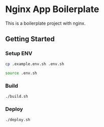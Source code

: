 # Nginx App Boilerplate

This is a boilerplate project with nginx.


## Getting Started

### Setup ENV

```bash
cp .example.env.sh .env.sh
```

```bash
source .env.sh
```

### Build

```bash
./build.sh
```

### Deploy

```bash
./deploy.sh
```
